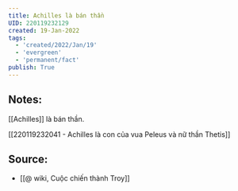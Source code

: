 ```yaml
---
title: Achilles là bán thần
UID: 220119232129
created: 19-Jan-2022
tags:
  - 'created/2022/Jan/19'
  - 'evergreen'
  - 'permanent/fact'
publish: True
---
```

## Notes:
[[Achilles]] là bán thần. 

[[220119232041 - Achilles là con của vua Peleus và nữ thần Thetis]]

## Source:
- [[@ wiki, Cuộc chiến thành Troy]]


